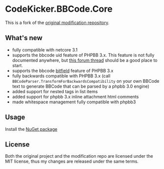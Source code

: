 CodeKicker.BBCode.Core
=====================

This is a fork of the [original modification repository](https://github.com/Pablissimo/CodeKicker.BBCode-Mod).

## What's new
* fully compatible with netcore 3.1
* supports the bbcode uid feature of PHPBB 3.x. This feature is not fully documented anywhere, but [this forum thread](https://www.phpbb.com/community/viewtopic.php?t=1378765) should be a good place to start.
* supports the bbcode [bitfield](https://www.phpbb.com/support/docs/en/3.1/kb/article/how-to-template-bitfield-and-bbcodes/) feature of PHPBB 3.x
* fully backwards compatible with PHPBB 3.x (call `BBCodeParser.TransformForBackwardsCompatibility` on your own BBCode text to generate BBCode that can be parsed by a phpbb 3.0 engine)
* added support for nested tags in list items
* added support for phpbb 3.x inline attachment html comments
* made whitespace management fully compatible with phpbb3 

## Usage
Install the [NuGet package](https://www.nuget.org/packages/CodeKicker.BBCode.Core/)

## License
Both the original project and the modification repo are licensed under the MIT license, thus my changes are released under the same terms.
